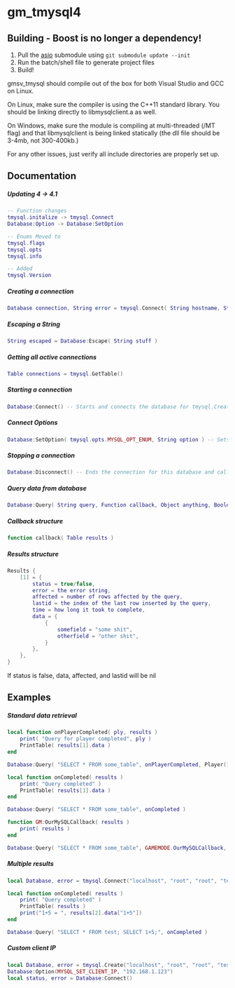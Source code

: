 # gm_tmysql4

## Building - **Boost is no longer a dependency!**
1. Pull the [asio](https://github.com/chriskohlhoff/asio/) submodule using `git submodule update --init`
2. Run the batch/shell file to generate project files
3. Build!

gmsv_tmysql should compile out of the box for both Visual Studio and GCC on Linux.

On Linux, make sure the compiler is using the C++11 standard library. You should be linking directly to libmysqlclient.a as well.

On Windows, make sure the module is compiling at multi-threaded (/MT flag) and that libmysqlclient is being linked statically (the dll file should be 3-4mb, not 300-400kb.)

For any other issues, just verify all include directories are properly set up.

## Documentation

##### Updating 4 -> 4.1
``` lua
-- Function changes
tmysql.initalize -> tmysql.Connect
Database:Option -> Database:SetOption

-- Enums Moved to
tmysql.flags
tmysql.opts
tmysql.info

-- Added
tmysql.Version
```

##### Creating a connection
``` lua
Database connection, String error = tmysql.Connect( String hostname, String username, String password, String database, Number port, String unixSocketPath, Number ClientFlags, Function ConnectCallback)
```

##### Escaping a String
``` lua
String escaped = Database:Escape( String stuff )
```
##### Getting all active connections
``` lua
Table connections = tmysql.GetTable()
```
##### Starting a connection
``` lua
Database:Connect() -- Starts and connects the database for tmysql.Create
```
##### Connect Options
``` lua
Database:SetOption( tmysql.opts.MYSQL_OPT_ENUM, String option ) -- Sets a mysql_option for the connection. Use with tmysql.Create then call Connect() after you set the options you want.
```
##### Stopping a connection
``` lua
Database:Disconnect() -- Ends the connection for this database and calls all pending callbacks immediately. Any method calls to this database, from now on, will error.
```
##### Query data from database
``` lua
Database:Query( String query, Function callback, Object anything, Boolean ColumnNumbers )
```
##### Callback structure
``` lua
function callback( Table results )
```
##### Results structure
``` lua
Results {
	[1] = {
		status = true/false,
		error = the error string,
		affected = number of rows affected by the query,
		lastid = the index of the last row inserted by the query,
		time = how long it took to complete,
		data = {
			{
				somefield = "some shit",
				otherfield = "other shit",
			}
		},
	},
}
```
If status is false, data, affected, and lastid will be nil

## Examples
##### Standard data retrieval
``` lua
local function onPlayerCompleted( ply, results )
	print( "Query for player completed", ply )
	PrintTable( results[1].data )
end

Database:Query( "SELECT * FROM some_table", onPlayerCompleted, Player(1) )

local function onCompleted( results )
	print( "Query completed" )
	PrintTable( results[1].data )
end

Database:Query( "SELECT * FROM some_table", onCompleted )

function GM:OurMySQLCallback( results )
	print( results )
end

Database:Query( "SELECT * FROM some_table", GAMEMODE.OurMySQLCallback, GAMEMODE ) -- Call the gamemode function
```
##### Multiple results
``` lua
local Database, error = tmysql.Connect("localhost", "root", "root", "test", 3306, nil, tmysq.flags.CLIENT_MULTI_STATEMENTS)

local function onCompleted( results )
	print( "Query completed" )
	PrintTable( results )
	print("1+5 = ", results[2].data["1+5"])
end

Database:Query( "SELECT * FROM test; SELECT 1+5;", onCompleted )
```

##### Custom client IP
``` lua
local Database, error = tmysql.Create("localhost", "root", "root", "test", 3306, nil, tmysq.flags.CLIENT_MULTI_STATEMENTS)
Database:Option(MYSQL_SET_CLIENT_IP, "192.168.1.123")
local status, error = Database:Connect()
```
